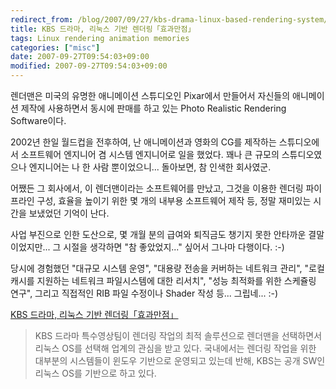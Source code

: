 ```yaml
---
redirect_from: /blog/2007/09/27/kbs-drama-linux-based-rendering-system/
title: KBS 드라마, 리눅스 기반 렌더링「효과만점」
tags: Linux rendering animation memories
categories: ["misc"]
date: 2007-09-27T09:54:03+09:00
modified: 2007-09-27T09:54:03+09:00
---
```

렌더맨은 미국의 유명한 애니메이션 스튜디오인 Pixar에서 만들어서
자신들의 애니메이션 제작에 사용하면서 동시에 판매를 하고 있는
Photo Realistic Rendering Software이다.

2002년 한일 월드컵을 전후하여, 난 애니메이션과 영화의 CG를 제작하는
스튜디오에서 소프트웨어 엔지니어 겸 시스템 엔지니어로 일을 했었다.
꽤나 큰 규모의 스튜디오였으나 엔지니어는 나 한 사람 뿐이었으니...
돌아보면, 참 인색한 회사였군.

어쨌든 그 회사에서, 이 렌더맨이라는 소프트웨어를 만났고, 그것을
이용한 렌더링 파이프라인 구성, 효율을 높이기 위한 몇 개의 내부용
소프트웨어 제작 등, 정말 재미있는 시간을 보냈었던 기억이 난다.

사업 부진으로 인한 도산으로, 몇 개월 분의 급여와 퇴직금도 챙기지
못한 안타까운 결말이었지만... 그 시절을 생각하면 "참 좋았었지..."
싶어서 그나마 다행이다. :-)

당시에 경험했던 "대규모 시스템 운영", "대용량 전송을 커버하는
네트워크 관리", "로컬 캐시를 지원하는 네트워크 파일시스템에 대한
리서치", "성능 최적화를 위한 스케쥴링 연구", 그리고 직접적인
RIB 파일 수정이나 Shader 작성 등... 그립네... :-)

[KBS 드라마, 리눅스 기반 렌더링「효과만점」](http://www.zdnet.co.kr/news/enterprise/etc/0,39031164,39161741,00.htm)

> KBS 드라마 특수영상팀이 렌더링 작업의 최적 솔루션으로 렌더맨을
> 선택하면서 리눅스 OS를 선택해 업계의 관심을 받고 있다. 국내에서는
> 렌더링 작업을 위한 대부분의 시스템들이 윈도우 기반으로 운영되고
> 있는데 반해, KBS는 공개 SW인 리눅스 OS를 기반으로 하고 있다.
